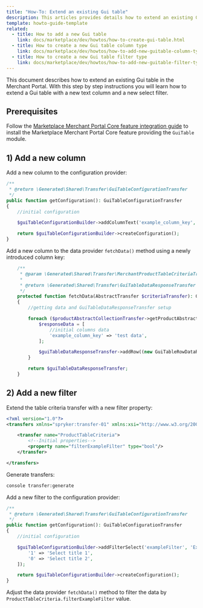 ```yaml
---
title: "How-To: Extend an existing Gui table"
description: This articles provides details how to extend an existing Gui table
template: howto-guide-template
related:
  - title: How to add a new Gui table
    link: docs/marketplace/dev/howtos/how-to-create-gui-table.html
  - title: How to create a new Gui table column type
    link: docs/marketplace/dev/howtos/how-to-add-new-guitable-column-type.html
  - title: How to create a new Gui table filter type
    link: docs/marketplace/dev/howtos/how-to-add-new-guitable-filter-type.html
---
```


This document describes how to extend an existing Gui table in the Merchant Portal.
With this step by step instructions you will learn how to extend a Gui table with a new text column and a new select filter.

## Prerequisites

Follow the [Marketplace Merchant Portal Core feature integration guide](/docs/marketplace/dev/feature-integration-guides/{{site.version}}/marketplace-merchant-portal-core-feature-integration.html)
to install the Marketplace Merchant Portal Core feature providing the `GuiTable` module.

## 1) Add a new column

Add a new column to the configuration provider:

```php
/**
 * @return \Generated\Shared\Transfer\GuiTableConfigurationTransfer
 */
public function getConfiguration(): GuiTableConfigurationTransfer
{
    //initial configuration

    $guiTableConfigurationBuilder->addColumnText('example_column_key', 'Example Column');

    return $guiTableConfigurationBuilder->createConfiguration();
}

```

Add a new column to the data provider ``fetchData()`` method using a newly introduced column key:

```php
    /**
     * @param \Generated\Shared\Transfer\MerchantProductTableCriteriaTransfer $criteriaTransfer
     *
     * @return \Generated\Shared\Transfer\GuiTableDataResponseTransfer
     */
    protected function fetchData(AbstractTransfer $criteriaTransfer): GuiTableDataResponseTransfer
    {
        //getting data and GuiTableDataResponseTransfer setup

        foreach ($productAbstractCollectionTransfer->getProductAbstracts() as $productAbstractTransfer) {
            $responseData = [
                //initial columns data
                'example_column_key' => 'test data',
            ];

            $guiTableDataResponseTransfer->addRow((new GuiTableRowDataResponseTransfer())->setResponseData($responseData));
        }

        return $guiTableDataResponseTransfer;
    }
```

## 2) Add a new filter

Extend the table criteria transfer with a new filter property:

```xml
<?xml version="1.0"?>
<transfers xmlns="spryker:transfer-01" xmlns:xsi="http://www.w3.org/2001/XMLSchema-instance" xsi:schemaLocation="spryker:transfer-01 http://static.spryker.com/transfer-01.xsd">

    <transfer name="ProductTableCriteria">
        <!--Initial properties-->
        <property name="filterExampleFilter" type="bool"/>
    </transfer>

</transfers>

```

Generate transfers:

``` bash
console transfer:generate
```

Add a new filter to the configuration provider:

```php
/**
 * @return \Generated\Shared\Transfer\GuiTableConfigurationTransfer
 */
public function getConfiguration(): GuiTableConfigurationTransfer
{
    //initial configuration

    $guiTableConfigurationBuilder->addFilterSelect('exampleFilter', 'Example filter', false, [
        '1' => 'Select title 1',
        '0' => 'Select title 2',
    ]);

    return $guiTableConfigurationBuilder->createConfiguration();
}
```

Adjust the data provider `fetchData()` method to filter the data by `ProductTableCriteria.filterExampleFilter` value.
